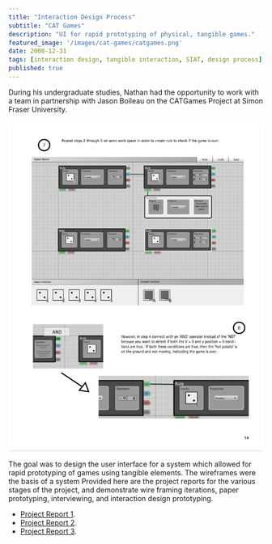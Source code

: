 ```yaml
---
title: "Interaction Design Process"
subtitle: "CAT Games" 
description: "UI for rapid prototyping of physical, tangible games."
featured_image: '/images/cat-games/catgames.png'
date: 2008-12-31
tags: [interaction design, tangible interaction, SIAT, design process]
published: true
---
```


During his undergraduate studies, Nathan had the opportunity to work with a team in partnership with Jason Boileau on the CATGames Project at Simon Fraser University. 

![Cat Games](/images/cat-games/catgames-1.png)

The goal was to design the user interface for a system which allowed for rapid prototyping of games using tangible elements. The wireframes were the basis of a system Provided here are the project reports for the various stages of the project, and demonstrate wire framing iterations, paper prototyping, interviewing, and interaction design prototyping.

*   [Project Report 1](http://typographic.ca/wp-content/uploads/2013/09/Project1Report.pdf).
*   [Project Report 2](http://typographic.ca/wp-content/uploads/2013/09/IAT334_Project2Report.pdf).
*   [Project Report 3](http://typographic.ca/wp-content/uploads/2013/09/Project-3-Documentation.pdf).